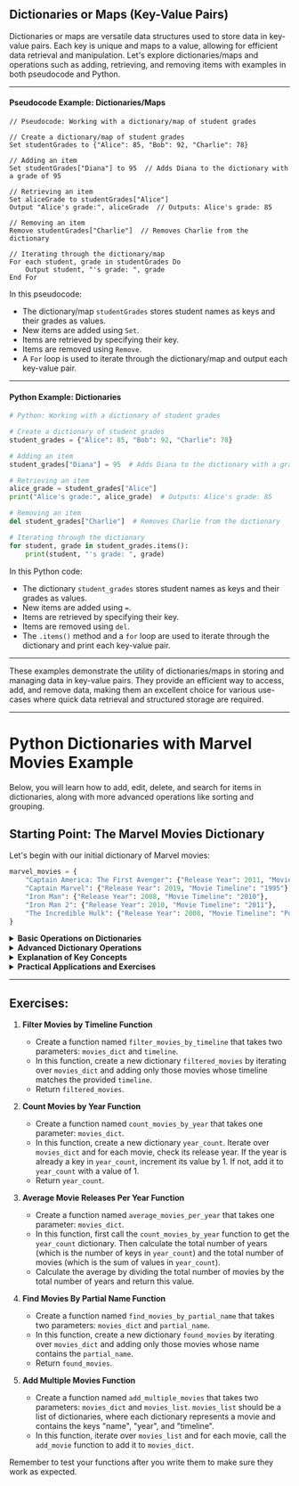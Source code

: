 ## Dictionaries or Maps (Key-Value Pairs)

Dictionaries or maps are versatile data structures used to store data in key-value pairs. Each key is unique and maps to a value, allowing for efficient data retrieval and manipulation. Let's explore dictionaries/maps and operations such as adding, retrieving, and removing items with examples in both pseudocode and Python.

---

#### Pseudocode Example: Dictionaries/Maps

```plaintext
// Pseudocode: Working with a dictionary/map of student grades

// Create a dictionary/map of student grades
Set studentGrades to {"Alice": 85, "Bob": 92, "Charlie": 78}

// Adding an item
Set studentGrades["Diana"] to 95  // Adds Diana to the dictionary with a grade of 95

// Retrieving an item
Set aliceGrade to studentGrades["Alice"]
Output "Alice's grade:", aliceGrade  // Outputs: Alice's grade: 85

// Removing an item
Remove studentGrades["Charlie"]  // Removes Charlie from the dictionary

// Iterating through the dictionary/map
For each student, grade in studentGrades Do
    Output student, "'s grade: ", grade
End For
```

In this pseudocode:
- The dictionary/map `studentGrades` stores student names as keys and their grades as values.
- New items are added using `Set`.
- Items are retrieved by specifying their key.
- Items are removed using `Remove`.
- A `For` loop is used to iterate through the dictionary/map and output each key-value pair.

---

#### Python Example: Dictionaries

```python
# Python: Working with a dictionary of student grades

# Create a dictionary of student grades
student_grades = {"Alice": 85, "Bob": 92, "Charlie": 78}

# Adding an item
student_grades["Diana"] = 95  # Adds Diana to the dictionary with a grade of 95

# Retrieving an item
alice_grade = student_grades["Alice"]
print("Alice's grade:", alice_grade)  # Outputs: Alice's grade: 85

# Removing an item
del student_grades["Charlie"]  # Removes Charlie from the dictionary

# Iterating through the dictionary
for student, grade in student_grades.items():
    print(student, "'s grade: ", grade)
```

In this Python code:
- The dictionary `student_grades` stores student names as keys and their grades as values.
- New items are added using `=`.
- Items are retrieved by specifying their key.
- Items are removed using `del`.
- The `.items()` method and a `for` loop are used to iterate through the dictionary and print each key-value pair.

---

These examples demonstrate the utility of dictionaries/maps in storing and managing data in key-value pairs. They provide an efficient way to access, add, and remove data, making them an excellent choice for various use-cases where quick data retrieval and structured storage are required.

---

# Python Dictionaries with Marvel Movies Example

Below, you will learn how to add, edit, delete, and search for items in dictionaries, along with more advanced operations like sorting and grouping.

## Starting Point: The Marvel Movies Dictionary

Let's begin with our initial dictionary of Marvel movies:

```python
marvel_movies = {
    "Captain America: The First Avenger": {"Release Year": 2011, "Movie Timeline": "1940s"},
    "Captain Marvel": {"Release Year": 2019, "Movie Timeline": "1995"},
    "Iron Man": {"Release Year": 2008, "Movie Timeline": "2010"},
    "Iron Man 2": {"Release Year": 2010, "Movie Timeline": "2011"},
    "The Incredible Hulk": {"Release Year": 2008, "Movie Timeline": "Post-Iron Man events"}
}
```

<details>
<summary><b>Basic Operations on Dictionaries</b></summary>

### Adding a New Movie

Add a new entry to the dictionary:

```python
def add_movie(movies_dict, movie_name, release_year, timeline):
    movies_dict[movie_name] = {"Release Year": release_year, "Movie Timeline": timeline}
```

### Editing an Existing Movie

Modify the details of an existing movie:

```python
def edit_movie(movies_dict, movie_name, release_year=None, timeline=None):
    if movie_name in movies_dict:
        if release_year:
            movies_dict[movie_name]["Release Year"] = release_year
        if timeline:
            movies_dict[movie_name]["Movie Timeline"] = timeline
```

### Deleting a Movie

Remove a movie from the dictionary:

```python
def delete_movie(movies_dict, movie_name):
    if movie_name in movies_dict:
        del movies_dict[movie_name]
        print(f"{movie_name} was successfully deleted.")
```

### Searching for a Movie

Check if a movie is in the dictionary:

```python
def search_movie(movies_dict, movie_name):
    return movie_name in movies_dict
```

</details>

<details>
<summary><b>Advanced Dictionary Operations</b></summary>

### Searching in Inner Dictionaries

Search for movies based on inner dictionary values:

```python
def search_in_details(movies_dict, key, value):
    for movie, details in movies_dict.items():
        if details.get(key) == value:
            print(f"{movie}: {details}")
```

### Printing Movies in a Range of Years

Display movies released within a specific range of years:

```python
def print_movies_in_range(movies_dict, start_year, end_year):
    for movie, details in movies_dict.items():
        if start_year <= details["Release Year"] <= end_year:
            print(f"{movie}: {details}")
```

### Grouping Movies by a Theme

Organize movies based on a common theme:

```python
def group_movies_by_theme(movies_dict, theme_key):
    theme_groups = {}
    for movie, details in movies_dict.items():
        theme = details.get(theme_key)
        if theme:
            if theme not in theme_groups:
                theme_groups[theme] = [movie]
            else:
                theme_groups[theme].append(movie)
    for theme, movies in theme_groups.items():
        print(f"\n{theme}:")
        for movie in movies:
            print(f"- {movie}")
```

</details>

<details>
<summary><b>Explanation of Key Concepts</b></summary>

### The `.get()` Method

Retrieve a value from a dictionary safely, without raising an error if the key doesn't exist:

- **Usage**: `dictionary.get(key, default=None)`

### Conditional Range Check

Efficiently check if a value falls within a specified range:

- **Example**: `if start_year <= details["Release Year"] <= end_year:`

### List Appending Method

Add an item to the end of a list associated with a dictionary key:

- **Usage**: `list.append(item)`

</details>

<details>
<summary><b>Practical Applications and Exercises</b></summary>

- **Add a New Marvel Movie**: Using the `add_movie` function, add "Thor" with a release year of 2011 and a timeline of "2011".
- **Edit a Movie Detail**: Change the movie timeline of "Iron Man" to "2008" using the `edit_movie` function.
- **Delete a Movie**: Remove "The Incredible Hulk" from the dictionary.
- **Search for a Movie by Year**: Utilize `search_in_details` to find all movies released in 2008.
- **Print Movies Released Between 2008 and 2011**: Use `print_movies_in_range` to display all such movies.
- **Group Movies by Timeline**: Organize movies by their "Movie Timeline" using `group_movies_by_theme`.

</details>

---

## Exercises:

1. **Filter Movies by Timeline Function**
   - Create a function named `filter_movies_by_timeline` that takes two parameters: `movies_dict` and `timeline`.
   - In this function, create a new dictionary `filtered_movies` by iterating over `movies_dict` and adding only those movies whose timeline matches the provided `timeline`.
   - Return `filtered_movies`.

2. **Count Movies by Year Function**
   - Create a function named `count_movies_by_year` that takes one parameter: `movies_dict`.
   - In this function, create a new dictionary `year_count`. Iterate over `movies_dict` and for each movie, check its release year. If the year is already a key in `year_count`, increment its value by 1. If not, add it to `year_count` with a value of 1.
   - Return `year_count`.

3. **Average Movie Releases Per Year Function**
   - Create a function named `average_movies_per_year` that takes one parameter: `movies_dict`.
   - In this function, first call the `count_movies_by_year` function to get the `year_count` dictionary. Then calculate the total number of years (which is the number of keys in `year_count`) and the total number of movies (which is the sum of values in `year_count`).
   - Calculate the average by dividing the total number of movies by the total number of years and return this value.

4. **Find Movies By Partial Name Function**
   - Create a function named `find_movies_by_partial_name` that takes two parameters: `movies_dict` and `partial_name`.
   - In this function, create a new dictionary `found_movies` by iterating over `movies_dict` and adding only those movies whose name contains the `partial_name`.
   - Return `found_movies`.

5. **Add Multiple Movies Function**
   - Create a function named `add_multiple_movies` that takes two parameters: `movies_dict` and `movies_list`. `movies_list` should be a list of dictionaries, where each dictionary represents a movie and contains the keys "name", "year", and "timeline".
   - In this function, iterate over `movies_list` and for each movie, call the `add_movie` function to add it to `movies_dict`.

Remember to test your functions after you write them to make sure they work as expected.
